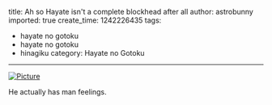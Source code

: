 title: Ah so Hayate isn't a complete blockhead after all
author: astrobunny
imported: true
create_time: 1242226435
tags:
- hayate no gotoku
- hayate no gotoku
- hinagiku
category: Hayate no Gotoku
---
 [![](wp-uploads/2009/05/wpid-ss-eclipse-hayate-no-gotoku-2nd-season-06-1280x720-h264-caae06bc-0-500x281.jpg "Picture")](/images/wp-uploads/2009/05/wpid-ss-eclipse-hayate-no-gotoku-2nd-season-06-1280x720-h264-caae06bc-0.jpg)  
  
He actually has man feelings.